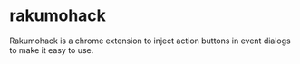 rakumohack
==========

Rakumohack is a chrome extension to inject action buttons in event dialogs to make it easy to use.
